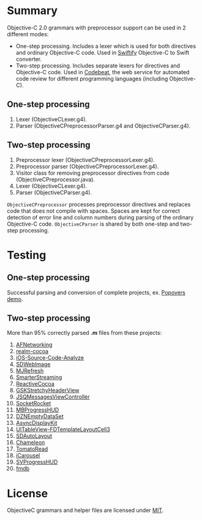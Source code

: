 # Summary

Objective-C 2.0 grammars with preprocessor support can be used in 2 different modes:

* One-step processing. Includes a lexer which is used for 
both directives and ordinary Objective-C code.
Used in [Swiftify](https://objectivec2swift.com/) Objective-C to Swift converter.
* Two-step processing. Includes separate lexers for directives and Objective-C code.
Used in [Codebeat](https://codebeat.co/), the web service for automated code review
for different programming languages (including Objective-C).

## One-step processing

1. Lexer (ObjectiveCLexer.g4).
2. Parser (ObjectiveCPreprocessorParser.g4 and ObjectiveCParser.g4).

## Two-step processing

1. Preprocessor lexer (ObjectiveCPreprocessorLexer.g4).
2. Preprocessor parser (ObjectiveCPreprocessorLexer.g4).
3. Visitor class for removing preprocessor directives from code (ObjectiveCPreprocessor.java).
4. Lexer (ObjectiveCLexer.g4).
5. Parser (ObjectiveCParser.g4).

`ObjectiveCPreprocessor` processes preprocessor directives and replaces code
that does not compile with spaces. 
Spaces are kept for correct detection of error line and column numbers
during parsing of the ordinary Objective-C code. 
`ObjectiveCParser` is shared by both one-step and two-step processing.

# Testing

## One-step processing

Successful parsing and conversion of complete projects,
ex. [Popovers demo](https://objectivec2swift.com/#/home/faq#how-do-i-convert-an-entire-project-from-objective-c-to-swift).

## Two-step processing

More than 95% correctly parsed **.m** files from these projects:

1. [AFNetworking](https://github.com/AFNetworking/AFNetworking)
2. [realm-cocoa](https://github.com/realm/realm-cocoa)
3. [iOS-Source-Code-Analyze](https://github.com/Draveness/iOS-Source-Code-Analyze)
4. [SDWebImage](https://github.com/rs/SDWebImage)
5. [MJRefresh](https://github.com/CoderMJLee/MJRefresh)
6. [SmarterStreaming](https://github.com/daniulive/SmarterStreaming)
7. [ReactiveCocoa](https://github.com/ReactiveCocoa/ReactiveCocoa)
8. [GSKStretchyHeaderView](https://github.com/gskbyte/GSKStretchyHeaderView)
9. [JSQMessagesViewController](https://github.com/jessesquires/JSQMessagesViewController)
10. [SocketRocket](https://github.com/facebook/SocketRocket)
11. [MBProgressHUD](https://github.com/jdg/MBProgressHUD)
12. [DZNEmptyDataSet](https://github.com/dzenbot/DZNEmptyDataSet)
13. [AsyncDisplayKit](https://github.com/facebook/AsyncDisplayKit)
14. [UITableView-FDTemplateLayoutCell3](https://github.com/forkingdog/UITableView-FDTemplateLayoutCell)
15. [SDAutoLayout](https://github.com/gsdios/SDAutoLayout)
16. [Chameleon](https://github.com/ViccAlexander/Chameleon)
17. [TomatoRead](https://github.com/everettjf/TomatoRead)
18. [iCarousel](https://github.com/nicklockwood/iCarousel)
19. [SVProgressHUD](https://github.com/SVProgressHUD/SVProgressHUD)
20. [fmdb](https://github.com/ccgus/fmdb)

# License

ObjectiveC grammars and helper files are licensed under [MIT](https://opensource.org/licenses/MIT).